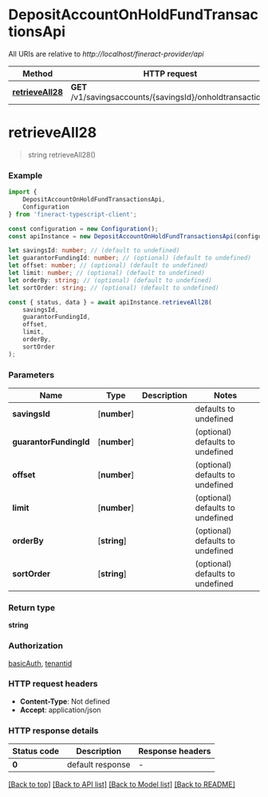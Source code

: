 # DepositAccountOnHoldFundTransactionsApi

All URIs are relative to *http://localhost/fineract-provider/api*

|Method | HTTP request | Description|
|------------- | ------------- | -------------|
|[**retrieveAll28**](#retrieveall28) | **GET** /v1/savingsaccounts/{savingsId}/onholdtransactions | |

# **retrieveAll28**
> string retrieveAll28()


### Example

```typescript
import {
    DepositAccountOnHoldFundTransactionsApi,
    Configuration
} from 'fineract-typescript-client';

const configuration = new Configuration();
const apiInstance = new DepositAccountOnHoldFundTransactionsApi(configuration);

let savingsId: number; // (default to undefined)
let guarantorFundingId: number; // (optional) (default to undefined)
let offset: number; // (optional) (default to undefined)
let limit: number; // (optional) (default to undefined)
let orderBy: string; // (optional) (default to undefined)
let sortOrder: string; // (optional) (default to undefined)

const { status, data } = await apiInstance.retrieveAll28(
    savingsId,
    guarantorFundingId,
    offset,
    limit,
    orderBy,
    sortOrder
);
```

### Parameters

|Name | Type | Description  | Notes|
|------------- | ------------- | ------------- | -------------|
| **savingsId** | [**number**] |  | defaults to undefined|
| **guarantorFundingId** | [**number**] |  | (optional) defaults to undefined|
| **offset** | [**number**] |  | (optional) defaults to undefined|
| **limit** | [**number**] |  | (optional) defaults to undefined|
| **orderBy** | [**string**] |  | (optional) defaults to undefined|
| **sortOrder** | [**string**] |  | (optional) defaults to undefined|


### Return type

**string**

### Authorization

[basicAuth](../README.md#basicAuth), [tenantid](../README.md#tenantid)

### HTTP request headers

 - **Content-Type**: Not defined
 - **Accept**: application/json


### HTTP response details
| Status code | Description | Response headers |
|-------------|-------------|------------------|
|**0** | default response |  -  |

[[Back to top]](#) [[Back to API list]](../README.md#documentation-for-api-endpoints) [[Back to Model list]](../README.md#documentation-for-models) [[Back to README]](../README.md)

